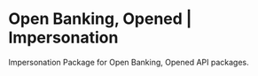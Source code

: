 # Open Banking, Opened | Impersonation

Impersonation Package for Open Banking, Opened API packages.

